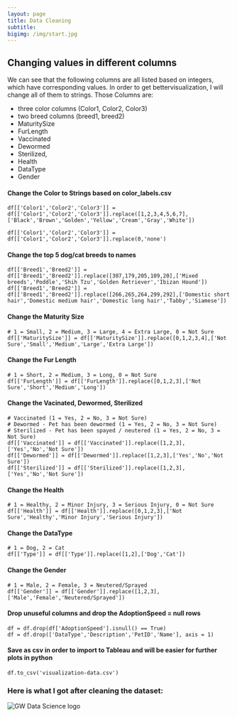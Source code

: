 ```yaml
---
layout: page
title: Data Cleaning
subtitle: 
bigimg: /img/start.jpg
---
```

## Changing values in different columns

We can see that the following columns are all listed based on integers, which have corresponding values. In order to get bettervisualization, I will change all of them to strings. Those Columns are:
- three color columns (Color1, Color2, Color3)
- two breed columns (breed1, breed2)
- MaturitySize
- FurLength
- Vaccinated
- Dewormed
- Sterilized, 
- Health
- DataType
- Gender


#### Change the Color to Strings based on color_labels.csv

```
df[['Color1','Color2','Color3']] = df[['Color1','Color2','Color3']].replace([1,2,3,4,5,6,7],['Black','Brown','Golden','Yellow','Cream','Gray','White'])

df[['Color1','Color2','Color3']] = df[['Color1','Color2','Color3']].replace(0,'none')
```

#### Change the top 5 dog/cat breeds to names

```
df[['Breed1','Breed2']] = df[['Breed1','Breed2']].replace([307,179,205,109,20],['Mixed breeds','Poddle','Shih Tzu','Golden Retriever','Ibizan Hound'])
df[['Breed1','Breed2']] = df[['Breed1','Breed2']].replace([266,265,264,299,292],['Domestic short hair','Domestic medium hair','Domestic long hair','Tabby','Siamese'])
```

#### Change the Maturity Size

```
# 1 = Small, 2 = Medium, 3 = Large, 4 = Extra Large, 0 = Not Sure
df[['MaturitySize']] = df[['MaturitySize']].replace([0,1,2,3,4],['Not Sure','Small','Medium','Large','Extra Large'])
```

#### Change the Fur Length

```
# 1 = Short, 2 = Medium, 3 = Long, 0 = Not Sure
df[['FurLength']] = df[['FurLength']].replace([0,1,2,3],['Not Sure','Short','Medium','Long'])
```

#### Change the Vacinated, Dewormed, Sterilized

```
# Vaccinated (1 = Yes, 2 = No, 3 = Not Sure)
# Dewormed - Pet has been dewormed (1 = Yes, 2 = No, 3 = Not Sure)
# Sterilized - Pet has been spayed / neutered (1 = Yes, 2 = No, 3 = Not Sure)
df[['Vaccinated']] = df[['Vaccinated']].replace([1,2,3],['Yes','No','Not Sure'])
df[['Dewormed']] = df[['Dewormed']].replace([1,2,3],['Yes','No','Not Sure'])
df[['Sterilized']] = df[['Sterilized']].replace([1,2,3],['Yes','No','Not Sure'])
```

#### Change the Health

```
# 1 = Healthy, 2 = Minor Injury, 3 = Serious Injury, 0 = Not Sure
df[['Health']] = df[['Health']].replace([0,1,2,3],['Not Sure','Healthy','Minor Injury','Serious Injury'])
```

#### Change the DataType

```
# 1 = Dog, 2 = Cat
df[['Type']] = df[['Type']].replace([1,2],['Dog','Cat'])
```

#### Change the Gender

```
# 1 = Male, 2 = Female, 3 = Neutered/Sprayed
df[['Gender']] = df[['Gender']].replace([1,2,3],['Male','Female','Neutered/Sprayed'])
```

#### Drop unuseful columns and drop the AdoptionSpeed = null rows

```
df = df.drop(df['AdoptionSpeed'].isnull() == True)
df = df.drop(['DataType','Description','PetID','Name'], axis = 1)
```

#### Save as csv in order to import to Tableau and will be easier for further plots in python

```
df.to_csv('visualization-data.csv')
```

### Here is what I got after cleaning the dataset:

![GW Data Science logo](/img/gwdsp.png)
